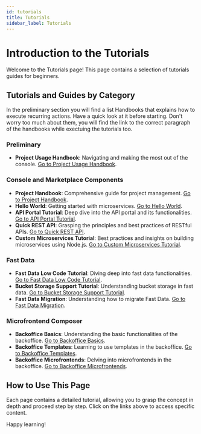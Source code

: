 ```yaml
---
id: tutorials
title: Tutorials
sidebar_label: Tutorials
---
```


# Introduction to the Tutorials

Welcome to the Tutorials page! This page contains a selection of tutorials guides for beginners.

## Tutorials and Guides by Category

In the preliminary section you will find a list Handbooks that explains how to execute recurring actions. Have a quick look at it before starting. Don't worry too much about them, you will find the link to the correct paragraph of the handbooks while exectuing the tutorials too.

### **Preliminary**
- **Project Usage Handbook**: Navigating and making the most out of the console. [Go to Project Usage Handbook](/getting-started/handbooks/project/usage.md).


### **Console and Marketplace Components**
- **Project Handbook**: Comprehensive guide for project management. [Go to Project Handbook](/getting-started/handbooks/project/manage.md).
- **Hello World**: Getting started with microservices. [Go to Hello World](/console/tutorials/configure-marketplace-components/microservice-hello-world.mdx).
- **API Portal Tutorial**: Deep dive into the API portal and its functionalities. [Go to API Portal Tutorial](/console/tutorials/configure-marketplace-components/api-portal.mdx).
- **Quick REST API**: Grasping the principles and best practices of RESTful APIs. [Go to Quick REST API](/console/tutorials/configure-marketplace-components/rest-api-for-crud-on-data.mdx).
- **Custom Microservices Tutorial**: Best practices and insights on building microservices using Node.js. [Go to Custom Microservices Tutorial](/console/tutorials/configure-marketplace-components/create-a-custom-microservice.mdx).


### **Fast Data**
- **Fast Data Low Code Tutorial**: Diving deep into fast data functionalities. [Go to Fast Data Low Code Tutorial](/fast_data/tutorials/low-code.mdx).
- **Bucket Storage Support Tutorial**: Understanding bucket storage in fast data. [Go to Bucket Storage Support Tutorial](/fast_data/tutorials/bucket-storage-support.mdx).
- **Fast Data Migration**: Understanding how to migrate Fast Data. [Go to Fast Data Migration](/fast_data/tutorials/migration.md).


### **Microfrontend Composer**
- **Backoffice Basics**: Understanding the basic functionalities of the backoffice. [Go to Backoffice Basics](/microfrontend-composer/tutorials/basics.mdx).
- **Backoffice Templates**: Learning to use templates in the backoffice. [Go to Backoffice Templates](/microfrontend-composer/tutorials/templates.mdx).
- **Backoffice Microfrontends**: Delving into microfrontends in the backoffice. [Go to Backoffice Microfrontends](/microfrontend-composer/tutorials/microfrontends.mdx).

## How to Use This Page

Each page contains a detailed tutorial, allowing you to grasp the concept in depth and proceed step by step. Click on the links above to access specific content.

Happy learning!

